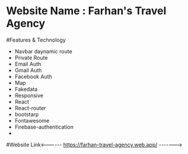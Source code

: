 # Website Name : Farhan's Travel Agency

#Features & Technology

* Navbar daynamic route
* Private Route
* Email Auth
* Gmail Auth
* Facebook Auth
* Map
* Fakedata
* Responsive
* React
* React-router
* bootstarp
* Fontawesome
* Firebase-authentication
* 





#Website Link<------  https://farhan-travel-agency.web.app/  ------->
